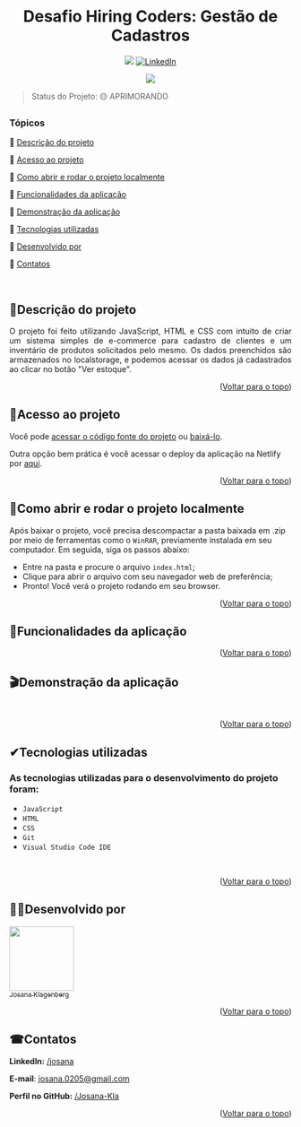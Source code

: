 <div id="top"></div>
<h1 align="center"> Desafio Hiring Coders: Gestão de Cadastros </h1> 

<p align="center">
  <a href="https://cadastros-hc.netlify.app/"><img src="https://img.shields.io/static/v1?label=Netlify&message=deploy&color=blue&style=for-the-badge&logo=netlify"/></a>
  <a href="//www.linkedin.com/in/josana/"><img src="https://img.shields.io/badge/-LinkedIn-black.svg?style=for-the-badge&logo=linkedin&colorB=555" alt="LinkedIn"></a>
</p>
<p align="center">
<img src="https://img.shields.io/badge/STATUS-APRIMORANDO-yellow"/>
</p>
  
> Status do Projeto: 🟡 APRIMORANDO

### Tópicos  

:small_blue_diamond: [Descrição do projeto](#descrição-do-projeto)

:small_blue_diamond: [Acesso ao projeto](#acesso-ao-projeto)

:small_blue_diamond: [Como abrir e rodar o projeto localmente](#como-abrir-e-rodar-o-projeto-localmente)

:small_blue_diamond: [Funcionalidades da aplicação](#funcionalidades-da-aplicação)

:small_blue_diamond: [Demonstração da aplicação](#demonstração-da-aplicação)

:small_blue_diamond: [Tecnologias utilizadas](#tecnologias-utilizadas)

:small_blue_diamond: [Desenvolvido por](#desenvolvido-por)

:small_blue_diamond: [Contatos](#contatos)

</br>

## <a name=“descrição-do-projeto”>🧾Descrição do projeto<a/>  

<p align="justify">
O projeto foi feito utilizando JavaScript, HTML e CSS com intuito de criar um sistema simples de e-commerce para cadastro de clientes e um inventário de produtos solicitados pelo mesmo. Os dados preenchidos são armazenados no localstorage, e podemos acessar os dados já cadastrados ao clicar no botão "Ver estoque".
</p>

<p align="right">(<a href="#top">Voltar para o topo</a>)</p>

## <a name=“acesso-ao-projeto”>📁Acesso ao projeto<a/> 

Você pode [acessar o código fonte do projeto](https://github.com/Josana-Kla/desafiohc-gestaocadastros) ou [baixá-lo](https://github.com/Josana-Kla/desafiohc-gestaocadastros/archive/refs/heads/master.zip).

Outra opção bem prática é você acessar o deploy da aplicação na Netlify por [aqui](https://cadastros-hc.netlify.app/).

<p align="right">(<a href="#top">Voltar para o topo</a>)</p>


## <a name=“como-abrir-e-rodar-o-projeto-localmente”>🔌Como abrir e rodar o projeto localmente<a/> 

Após baixar o projeto, você precisa descompactar a pasta baixada em .zip por meio de ferramentas como o `WinRAR`, previamente instalada em seu computador. Em seguida, siga os passos abaixo:

- Entre na pasta e procure o arquivo `index.html`;
- Clique para abrir o arquivo com seu navegador web de preferência;
- Pronto! Você verá o projeto rodando em seu browser.

<p align="right">(<a href="#top">Voltar para o topo</a>)</p>


## <a name=“funcionalidades-da-aplicação”>🔨Funcionalidades da aplicação<a/> 
<!--
Ao rodar o arquivo index.html com seu navegador de preferência, você acessará ...........
- [x] Cadastro de cliente
- [ ] Cadastro de produtos
</br>
-->
<p align="right">(<a href="#top">Voltar para o topo</a>)</p>

  
## <a name=“demonstração-da-aplicação”>🎬Demonstração da aplicação<a/>

<p align="center">
  <p> </p>
  <img src="" alt="" />
</p>
  
<p align="center">
  <p> </p>
  <img src="" alt="" />
</p>
  
<p align="right">(<a href="#top">Voltar para o topo</a>)</p>
  
## <a name=“tecnologias-utilizadas”>✔Tecnologias utilizadas<a/>
### As tecnologias utilizadas para o desenvolvimento do projeto foram:
- ``JavaScript``
- ``HTML``
- ``CSS``
- ``Git``
- ``Visual Studio Code IDE`` 
</br>

<p align="right">(<a href="#top">Voltar para o topo</a>)</p>

## <a name=“desenvolvido-por”>👩‍💻Desenvolvido por<a/>

[<img src="https://avatars.githubusercontent.com/u/73187817?s=400&u=343a33ac5cbd16538d7c39b20e42764dfcf1c7e0&v=4" width=115><br><sub>Josana Klagenberg</sub>](https://github.com/Josana-Kla/)

<p align="right">(<a href="#top">Voltar para o topo</a>)</p>

## <a name=“contatos”>☎Contatos<a/>

**LinkedIn:** [/josana](https://www.linkedin.com/in/josana/) 

**E-mail**: [josana.0205@gmail.com](mailto:josana.0205@gmail.com)

**Perfil no GitHub:** [/Josana-Kla](https://github.com/Josana-Kla)

<p align="right">(<a href="#top">Voltar para o topo</a>)</p>
